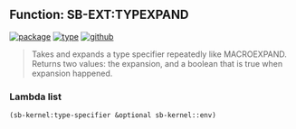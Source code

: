 ## Function: SB-EXT:TYPEXPAND
[![package](https://img.shields.io/badge/Package-SB--EXT-5f9ea0.svg?style=social&colorA=999999)](../) [![type](https://img.shields.io/badge/Type-Function-5f9ea0.svg?style=social&colorA=999999)](../#function) [![github](https://img.shields.io/badge/GitHub-View_the_source-5f9ea0.svg?style=social&colorA=999999&logo=github)](https://github.com/sbcl/sbcl/blob/master/src/code/early-type.lisp/) 

> Takes and expands a type specifier repeatedly like MACROEXPAND.
> Returns two values: the expansion, and a boolean that is true when
> expansion happened.

### Lambda list
```cl
(sb-kernel:type-specifier &optional sb-kernel::env)
```
